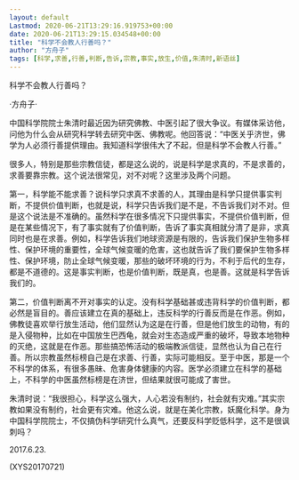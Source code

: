 ```yaml
---
layout: default
Lastmod: 2020-06-21T13:29:16.919753+00:00
date: 2020-06-21T13:29:15.034548+00:00
title: "科学不会教人行善吗？"
author: "方舟子"
tags: [科学,求善,行善,判断,告诉,宗教,事实,放生,价值,朱清时,新语丝]
---
```


科学不会教人行善吗？

·方舟子·

中国科学院院士朱清时最近因为研究佛教、中医引起了很大争议。有媒体采访他，问他为什么会从研究科学转去研究中医、佛教呢。他回答说：“中医关乎济世，佛学为人必须行善提供理由。我知道科学很伟大了不起，但是科学不会教人行善。”

很多人，特别是那些宗教信徒，都是这么说的，说是科学是求真的，不是求善的，求善要靠宗教。这个说法很常见，对不对呢？这里涉及两个问题。

第一，科学能不能求善？说科学只求真不求善的人，其理由是科学只提供事实判断，不提供价值判断，也就是说，科学只告诉我们是不是，不告诉我们对不对。但是这个说法是不准确的。虽然科学在很多情况下只提供事实，不提供价值判断，但是在某些情况下，有了事实就有了价值判断，告诉了事实真相就分清了是非，求真同时也是在求善。例如，科学告诉我们地球资源是有限的，告诉我们保护生物多样性、保护环境的重要性，全球气候变暖的危害，这也就告诉了我们要保护生物多样性、保护环境，防止全球气候变暖，那些的破坏环境的行为，不利于后代的生存，都是不道德的。这是事实判断，也是价值判断，既是真，也是善。这就是科学告诉我们的。

第二，价值判断离不开对事实的认定。没有科学基础甚或违背科学的价值判断，都必然是盲目的。善应该建立在真的基础上，违反科学的行善反而是在作恶。例如，佛教徒喜欢举行放生活动，他们显然认为这是在行善，但是他们放生的动物，有的是入侵物种，比如在中国放生巴西龟，就会对生态造成严重的破坏，导致本地物种的灭绝，这就是在作恶。那些搞恐怖活动的极端教派信徒，显然也认为自己在行善。所以宗教虽然标榜自己是在求善、行善，实际可能相反。至于中医，那是一个不科学的体系，有很多愚昧、危害身体健康的内容。医学必须建立在科学的基础上，不科学的中医虽然标榜是在济世，但结果就很可能成了害世。

朱清时说：“我很担心，科学这么强大，人心若没有制约，社会就有灾难。”其实宗教如果没有制约，社会更有灾难。他这么说，就是在美化宗教，妖魔化科学。身为中国科学院院士，不仅搞伪科学研究什么真气，还要反科学贬低科学，这不是很讽刺吗？

2017.6.23.

(XYS20170721)

